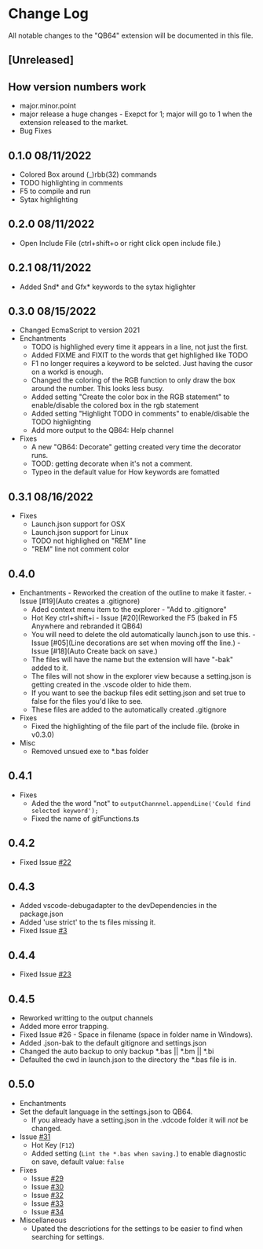 # Change Log

All notable changes to the "QB64" extension will be documented in this file.

## [Unreleased]

## How version numbers work
  - major.minor.point
  - major release a huge changes  - Exepct for 1; major will go to 1 when the extension released to the market.
  - Bug Fixes

## 0.1.0 08/11/2022
  - Colored Box around (_)rbb(32) commands
  - TODO highlighting in comments
  - F5 to compile and run
  - Sytax highlighting

## 0.2.0 08/11/2022
  - Open Include File (ctrl+shift+o or right click open include file.)

## 0.2.1 08/11/2022
  - Added Snd* and Gfx* keywords to the sytax higlighter

## 0.3.0 08/15/2022
- Changed EcmaScript to version 2021
 - Enchantments
   - TODO is highlighed every time it appears in a line, not just the first.
   - Added FIXME and FIXIT to the words that get highlighed like TODO
   - F1 no longer requires a keyword to be selcted.  Just having the cusor on a workd is enough.
   - Changed the coloring of the RGB function to only draw the box around the number. This looks less busy.
   - Added setting "Create the color box in the RGB statement" to enable/disable the colored box in the rgb statement
   - Added setting "Highlight TODO in comments" to enable/disable the TODO highlighting
   - Add more output to the QB64: Help channel
 - Fixes
   - A new "QB64: Decorate" getting created very time the decorator runs.
   - TOOD: getting decorate when it's not a comment.
   - Typeo in the default value for How keywords are fomatted

## 0.3.1 08/16/2022
- Fixes 
   - Launch.json support for OSX
   - Launch.json support for Linux
   - TODO not highlighed on "REM" line
   - "REM" line not comment color

## 0.4.0
   - Enchantments
    - Reworked the creation of the outline to make it faster.
    - Issue [#19](Auto creates a .gitignore)
      - Aded context menu item to the explorer - "Add to .gitignore"
      - Hot Key ctrl+shift+i 
    - Issue [#20](Reworked the F5 (baked in F5 Anywhere and rebranded it QB64)
      - You will need to delete the old automatically launch.json to use this.
    - Issue [#05](Line decorations are set when moving off the line.)
    - Issue [#18](Auto Create back on save.)
      - The files will have the name but the extension will have "-bak" added to it.
      - The files will not show in the explorer view because a setting.json is getting created in the .vscode older to hide them.
      - If you want to see the backup files edit setting.json and set true to false for the files you'd like to see.
      - These files are added to the automatically created .gitignore
  - Fixes
    - Fixed the highlighting of the file part of the include file. (broke in v0.3.0)    
  - Misc
    - Removed unsued exe to *.bas folder

## 0.4.1
  - Fixes
    - Aded the the word "not" to ```outputChannnel.appendLine('Could find selected keyword');```
    - Fixed the name of gitFunctions.ts

## 0.4.2
  - Fixed Issue [#22](https://github.com/QB64Official/vscode/issues/22)

## 0.4.3
   - Added vscode-debugadapter to the devDependencies in the package.json
   - Added 'use strict' to the ts files missing it.
   - Fixed Issue [#3](https://github.com/QB64Official/vscode/issues/3x3)

## 0.4.4
   - Fixed Issue [#23](https://github.com/QB64Official/vscode/issues/23)

## 0.4.5
   - Reworked writting to the output channels
   - Added more error trapping.
   - Fixed Issue #26 - Space in filename (space in folder name in Windows).
   - Added .json-bak to the default gitignore and settings.json
   - Changed the auto backup to only backup *.bas || *.bm || *.bi
   - Defaulted the cwd in launch.json to the directory the *.bas file is in.

## 0.5.0
  - Enchantments
   - Set the default language in the settings.json to QB64.
     - If you already have a setting.json in the .vdcode folder it will *not* be changed.
   - Issue [#31](https://github.com/QB64Official/vscode/issues/31)
     - Hot Key (`F12`)
     - Added setting (`Lint the *.bas when saving.`) to enable diagnostic on save, default value: `false`
  - Fixes
    - Issue [#29](https://github.com/QB64Official/vscode/issues/29)
    - Issue [#30](https://github.com/QB64Official/vscode/issues/30)
    - Issue [#32](https://github.com/QB64Official/vscode/issues/32)
    - Issue [#33](https://github.com/QB64Official/vscode/issues/33)
    - Issue [#34](https://github.com/QB64Official/vscode/issues/34)
  - Miscellaneous
    - Upated the descriotions for the settings to be easier to find when searching for settings.